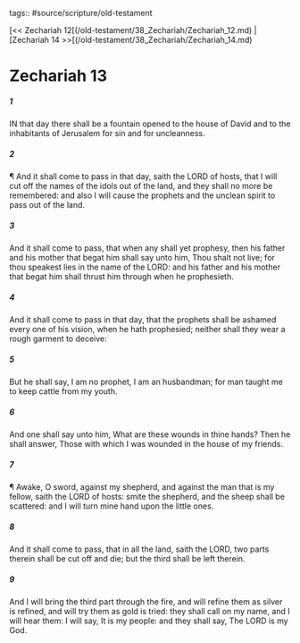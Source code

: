 tags:: #source/scripture/old-testament

[<< Zechariah 12[(/old-testament/38_Zechariah/Zechariah_12.md) | [Zechariah 14 >>[(/old-testament/38_Zechariah/Zechariah_14.md)

# Zechariah 13

##### 1

IN that day there shall be a fountain opened to the house of David and to the inhabitants of Jerusalem for sin and for uncleanness.

##### 2

¶ And it shall come to pass in that day, saith the LORD of hosts, that I will cut off the names of the idols out of the land, and they shall no more be remembered: and also I will cause the prophets and the unclean spirit to pass out of the land.

##### 3

And it shall come to pass, that when any shall yet prophesy, then his father and his mother that begat him shall say unto him, Thou shalt not live; for thou speakest lies in the name of the LORD: and his father and his mother that begat him shall thrust him through when he prophesieth.

##### 4

And it shall come to pass in that day, that the prophets shall be ashamed every one of his vision, when he hath prophesied; neither shall they wear a rough garment to deceive:

##### 5

But he shall say, I am no prophet, I am an husbandman; for man taught me to keep cattle from my youth.

##### 6

And one shall say unto him, What are these wounds in thine hands? Then he shall answer, Those with which I was wounded in the house of my friends.

##### 7

¶ Awake, O sword, against my shepherd, and against the man that is my fellow, saith the LORD of hosts: smite the shepherd, and the sheep shall be scattered: and I will turn mine hand upon the little ones.

##### 8

And it shall come to pass, that in all the land, saith the LORD, two parts therein shall be cut off and die; but the third shall be left therein.

##### 9

And I will bring the third part through the fire, and will refine them as silver is refined, and will try them as gold is tried: they shall call on my name, and I will hear them: I will say, It is my people: and they shall say, The LORD is my God.
